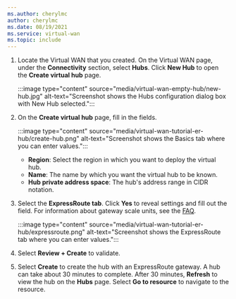 ```yaml
---
ms.author: cherylmc
author: cherylmc
ms.date: 08/19/2021
ms.service: virtual-wan
ms.topic: include
---
```

1. Locate the Virtual WAN that you created. On the Virtual WAN page, under the **Connectivity** section, select **Hubs**. Click **New Hub** to open the **Create virtual hub** page.

   :::image type="content" source="media/virtual-wan-empty-hub/new-hub.jpg" alt-text="Screenshot shows the Hubs configuration dialog box with New Hub selected.":::

1. On the **Create virtual hub** page, fill in the fields.

   :::image type="content" source="media/virtual-wan-tutorial-er-hub/create-hub.png" alt-text="Screenshot shows the Basics tab where you can enter values.":::

   * **Region**: Select the region in which you want to deploy the virtual hub.
   * **Name**: The name by which you want the virtual hub to be known.
   * **Hub private address space**: The hub's address range in CIDR notation.

1. Select the **ExpressRoute tab**. Click **Yes** to reveal settings and fill out the field. For information about gateway scale units, see the [FAQ](../articles/virtual-wan/virtual-wan-faq.md#what-are-virtual-wan-gateway-scale-units).

   :::image type="content" source="media/virtual-wan-tutorial-er-hub/expressroute.png" alt-text="Screenshot shows the ExpressRoute tab where you can enter values.":::

1. Select **Review + Create** to validate.
1. Select **Create** to create the hub with an ExpressRoute gateway. A hub can take about 30 minutes to complete. After 30 minutes, **Refresh** to view the hub on the **Hubs** page. Select **Go to resource** to navigate to the resource.